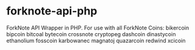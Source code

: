 # forknote-api-php
ForkNote API Wrapper in PHP.  For use with all ForkNote Coins: bikercoin bipcoin bitcoal bytecoin crossnote cryptopeg dashcoin dinastycoin ethanolium fosscoin karbowanec magnatoj quazarcoin redwind xcicoin
